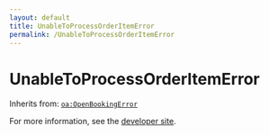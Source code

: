 ```yaml
---
layout: default
title: UnableToProcessOrderItemError
permalink: /UnableToProcessOrderItemError
---
```


# UnableToProcessOrderItemError


Inherits from: [`oa:OpenBookingError`](https://openactive.io/OpenBookingError)

For more information, see the [developer site](https://developer.openactive.io/data-model/types/).